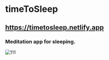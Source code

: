 # timeToSleep

## https://timetosleep.netlify.app

### Meditation app for sleeping.

![111](https://user-images.githubusercontent.com/59448862/97085450-48bf5880-1626-11eb-95f8-60f1973b20d8.PNG)

